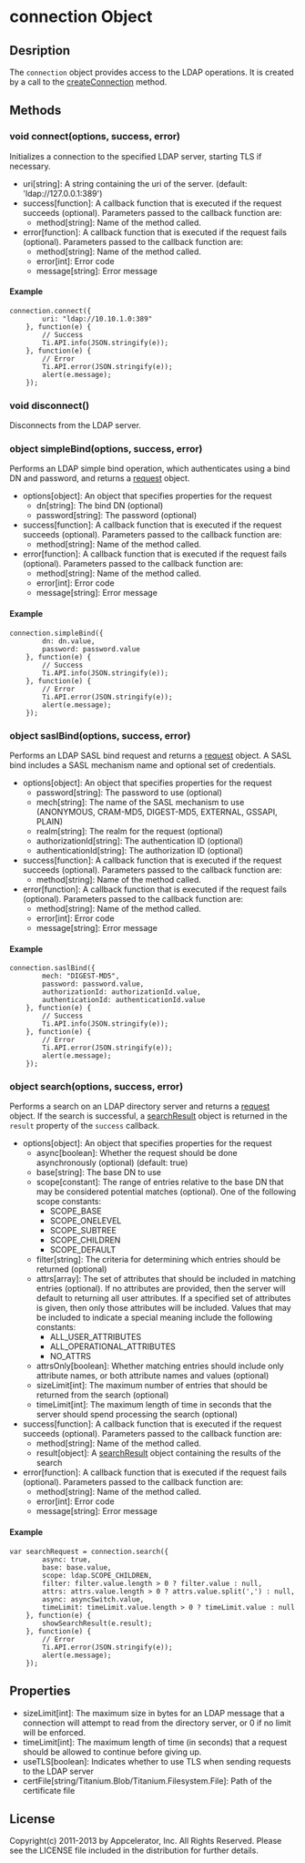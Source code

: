 # connection Object

## Desription

The `connection` object provides access to the LDAP operations. It is created by a call to the [createConnection][createconnection] method.

## Methods

### void connect(options, success, error)

Initializes a connection to the specified LDAP server, starting TLS if necessary.

* uri[string]: A string containing the uri of the server. (default: 'ldap://127.0.0.1:389')
* success[function]: A callback function that is executed if the request succeeds (optional). Parameters passed to the callback function are:
    * method[string]: Name of the method called.
* error[function]: A callback function that is executed if the request fails (optional). Parameters passed to the callback function are:
    * method[string]: Name of the method called.
    * error[int]: Error code
    * message[string]: Error message

#### Example
   	connection.connect({
			uri: "ldap://10.10.1.0:389"
		}, function(e) {
			// Success
			Ti.API.info(JSON.stringify(e));
		}, function(e) {
			// Error
			Ti.API.error(JSON.stringify(e));
			alert(e.message);
		});

### void disconnect()

Disconnects from the LDAP server.

### object simpleBind(options, success, error)

Performs an LDAP simple bind operation, which authenticates using a bind DN and password, and returns
a [request][connection.request] object.

* options[object]: An object that specifies properties for the request
	* dn[string]: The bind DN (optional)
	* password[string]: The password (optional)
* success[function]: A callback function that is executed if the request succeeds (optional). Parameters passed to the callback function are:
    * method[string]: Name of the method called.
* error[function]: A callback function that is executed if the request fails (optional). Parameters passed to the callback function are:
    * method[string]: Name of the method called.
    * error[int]: Error code
    * message[string]: Error message

#### Example
	connection.simpleBind({
			dn: dn.value,
			password: password.value
		}, function(e) {
			// Success
			Ti.API.info(JSON.stringify(e));
		}, function(e) {
			// Error
			Ti.API.error(JSON.stringify(e));
			alert(e.message);
		});

### object saslBind(options, success, error)

Performs an LDAP SASL bind request and returns a [request][connection.request] object. A SASL bind includes a SASL mechanism name and optional
set of credentials.

* options[object]: An object that specifies properties for the request
	* password[string]: The password to use (optional)
	* mech[string]: The name of the SASL mechanism to use (ANONYMOUS, CRAM-MD5, DIGEST-MD5, EXTERNAL, GSSAPI, PLAIN)
	* realm[string]: The realm for the request (optional)
	* authorizationId[string]: The authentication ID (optional)
	* authenticationId[string]: The authorization ID (optional)
* success[function]: A callback function that is executed if the request succeeds (optional). Parameters passed to the callback function are:
    * method[string]: Name of the method called.
* error[function]: A callback function that is executed if the request fails (optional). Parameters passed to the callback function are:
    * method[string]: Name of the method called.
    * error[int]: Error code
    * message[string]: Error message

#### Example
	connection.saslBind({
			mech: "DIGEST-MD5",
			password: password.value,
			authorizationId: authorizationId.value,
			authenticationId: authenticationId.value
		}, function(e) {
			// Success
			Ti.API.info(JSON.stringify(e));
		}, function(e) {
			// Error
			Ti.API.error(JSON.stringify(e));
			alert(e.message);
		});

### object search(options, success, error)

Performs a search on an LDAP directory server and returns a [request][connection.request] object. If the
search is successful, a [searchResult][searchrequest.searchresult] object is returned in the `result` property
of the `success` callback.

* options[object]: An object that specifies properties for the request
	* async[boolean]: Whether the request should be done asynchronously (optional) (default: true)
	* base[string]: The base DN to use
	* scope[constant]: The range of entries relative to the base DN that may be considered potential matches (optional). One of the following scope constants:
		* SCOPE\_BASE
        * SCOPE\_ONELEVEL
        * SCOPE\_SUBTREE
        * SCOPE\_CHILDREN
        * SCOPE\_DEFAULT
	* filter[string]: The criteria for determining which entries should be returned (optional)
	* attrs[array]: The set of attributes that should be included in matching entries (optional). If no attributes
	are provided, then the server will default to returning all user attributes. If a specified set of
	attributes is given, then only those attributes will be included. Values that may be included to
	indicate a special meaning include the following constants:
		* ALL\_USER\_ATTRIBUTES
    	* ALL\_OPERATIONAL\_ATTRIBUTES
    	* NO\_ATTRS
	* attrsOnly[boolean]: Whether matching entries should include only attribute names, or both attribute names and values (optional)
	* sizeLimit[int]: The maximum number of entries that should be returned from the search (optional)
	* timeLimit[int]: The maximum length of time in seconds that the server should spend processing the search (optional)
* success[function]: A callback function that is executed if the request succeeds (optional). Parameters passed to the callback function are:
    * method[string]: Name of the method called.
    * result[object]: A [searchResult][searchrequest.searchresult] object containing the results of the search
* error[function]: A callback function that is executed if the request fails (optional). Parameters passed to the callback function are:
    * method[string]: Name of the method called.
    * error[int]: Error code
    * message[string]: Error message

#### Example
   	var searchRequest = connection.search({
			async: true,
			base: base.value,
			scope: ldap.SCOPE_CHILDREN,
			filter: filter.value.length > 0 ? filter.value : null,
			attrs: attrs.value.length > 0 ? attrs.value.split(',') : null,
			async: asyncSwitch.value,
			timeLimit: timeLimit.value.length > 0 ? timeLimit.value : null
		}, function(e) {
			showSearchResult(e.result);
		}, function(e) {
			// Error
			Ti.API.error(JSON.stringify(e));
			alert(e.message);
		});

## Properties

* sizeLimit[int]: The maximum size in bytes for an LDAP message that a connection will attempt to read from the directory server, or 0 if no limit will be enforced.
* timeLimit[int]: The maximum length of time (in seconds) that a request should be allowed to continue before giving up.
* useTLS[boolean]: Indicates whether to use TLS when sending requests to the LDAP server
* certFile[string/Titanium.Blob/Titanium.Filesystem.File]: Path of the certificate file

## License

Copyright(c) 2011-2013 by Appcelerator, Inc. All Rights Reserved. Please see the LICENSE file included in the distribution for further details.

[createconnection]: index.html
[connection.request]: request.html
[searchrequest.searchresult]: searchresult.html